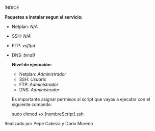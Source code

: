 ÍNDICE

**Paquetes a instalar segun el servicio:**
- Netplan: _N/A_
- SSH: _N/A_
- FTP: _vsftpd_
- DNS: _bind9_

  **Nivel de ejecución:**
  - Netplan: _Administrador_
  - SSH: _Usuario_
  - FTP: _Administrador_
  - DNS: _Administrador_
 
  Es importante asignar permisos al script que vayas a ejecutar con el siguiente comando:
  
  sudo chmod +x [nombreScript].ssh

Realizado por Pepe Cabeza y Darío Moreno
